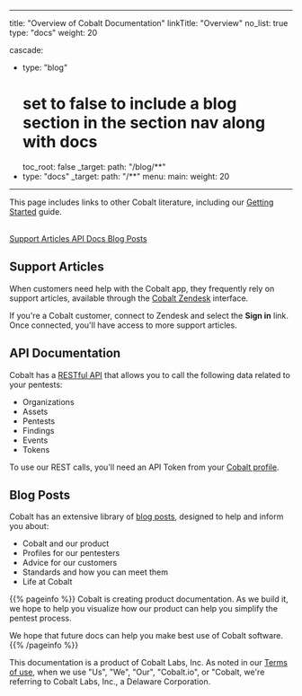 
---
title: "Overview of Cobalt Documentation"
linkTitle: "Overview"
no_list: true
type: "docs"
weight: 20

cascade:
- type: "blog"
  # set to false to include a blog section in the section nav along with docs
  toc_root: false
  _target:
    path: "/blog/**"
- type: "docs"
  _target:
    path: "/**"
menu:
  main:
    weight: 20
---

This page includes links to other Cobalt literature, including our
[Getting Started](./getting-started) guide.

<br>
<div class="mx-auto">
        <a class="btn btn-lg btn-primary mr-3 mb-4" href="https://cobaltio.zendesk.com/hc/en-us/categories/360005476672-Cobalt-Platform">
                Support Articles <i class="fas"></i>
        </a>
        <a class="btn btn-lg btn-outline-primary mr-3 mb-4" href="https://docs.cobalt.io">
                API Docs <i class="fab"></i>
        </a>
        <a class="btn btn-lg btn-info mr-3 mb-4" href="https://cobalt.io/blog">
                Blog Posts <i class="fab"></i>
        </a>
</div>

## Support Articles

When customers need help with the Cobalt app, they frequently rely on support articles, available through the [Cobalt Zendesk](https://cobaltio.zendesk.com/hc/en-us/categories/360005476672-Cobalt-Platform) interface.

If you're a Cobalt customer, connect to Zendesk and select the **Sign in** link.
Once connected, you'll have access to more support articles.

## API Documentation

Cobalt has a [RESTful API](https://docs.cobalt.io)
that allows you to call the following data related to your pentests:

- Organizations
- Assets
- Pentests
- Findings
- Events
- Tokens

To use our REST calls, you'll need an API Token from your
[Cobalt profile](https://app.cobalt.io/settings/api-token).


## Blog Posts

Cobalt has an extensive library of [blog posts](https://cobalt.io/blog),
designed to help and inform you about:

- Cobalt and our product
- Profiles for our pentesters
- Advice for our customers
- Standards and how you can meet them
- Life at Cobalt

<!--
Suggestion from Grahame: I know it's early days, but could be cool to link to a few of these articles. 
Especially any that are specifically relevant to the API. 
(Customer testimonials could also be good, in case anyone's coming to the API first.)
-->

{{% pageinfo %}}
Cobalt is creating product documentation. As we build it, we hope to help you
visualize how our product can help you simplify the pentest process.

We hope that future docs can help you make best use of Cobalt software.
{{% /pageinfo %}}

This documentation is a product of Cobalt Labs, Inc. As noted in our
[Terms of use](https://cobalt.io/terms/general), when we use "Us", "We", "Our", "Cobalt.io",
or "Cobalt, we're referring to Cobalt Labs, Inc., a Delaware Corporation. 

